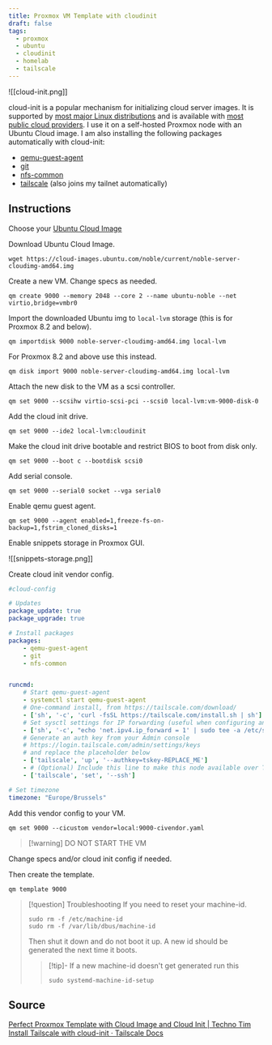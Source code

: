 ```yaml
---
title: Proxmox VM Template with cloudinit
draft: false
tags:
  - proxmox
  - ubuntu
  - cloudinit
  - homelab
  - tailscale
---
```


![[cloud-init.png]]

cloud-init is a popular mechanism for initializing cloud server images. It is supported by [most major Linux distributions](https://cloudinit.readthedocs.io/en/latest/reference/distros.html) and is available with [most public cloud providers](https://cloudinit.readthedocs.io/en/latest/reference/datasources.html#datasources-supported). I use it on a self-hosted Proxmox node with an Ubuntu Cloud image. I am also installing the following packages automatically with cloud-init:
- [qemu-guest-agent](https://ubuntu.pkgs.org/24.04/ubuntu-universe-amd64/qemu-guest-agent_8.2.2+ds-0ubuntu1_amd64.deb.html)
- [git](https://ubuntu.pkgs.org/24.04/ubuntu-main-amd64/git_2.43.0-1ubuntu7_amd64.deb.html)
- [nfs-common](https://ubuntu.pkgs.org/24.04/ubuntu-main-amd64/nfs-common_2.6.4-3ubuntu5_amd64.deb.html)
- [tailscale](https://tailscale.com/) (also joins my tailnet automatically)

## Instructions

Choose your [Ubuntu Cloud Image](https://cloud-images.ubuntu.com/)

Download Ubuntu Cloud Image.
```shell
wget https://cloud-images.ubuntu.com/noble/current/noble-server-cloudimg-amd64.img
```

Create a new VM. Change specs as needed.
```shell
qm create 9000 --memory 2048 --core 2 --name ubuntu-noble --net virtio,bridge=vmbr0
```

Import the downloaded Ubuntu img to `local-lvm` storage (this is for Proxmox 8.2 and below).
```shell
qm importdisk 9000 noble-server-cloudimg-amd64.img local-lvm
```

For Proxmox 8.2 and above use this instead.
```shell
qm disk import 9000 noble-server-cloudimg-amd64.img local-lvm
```

Attach the new disk to the VM as a scsi controller.
```shell
qm set 9000 --scsihw virtio-scsi-pci --scsi0 local-lvm:vm-9000-disk-0
```

Add the cloud init drive.
```shell
qm set 9000 --ide2 local-lvm:cloudinit
```

Make the cloud init drive bootable and restrict BIOS to boot from disk only.
```shell
qm set 9000 --boot c --bootdisk scsi0
```

Add serial console.
```shell
qm set 9000 --serial0 socket --vga serial0
```

Enable qemu guest agent.
```shell
qm set 9000 --agent enabled=1,freeze-fs-on-backup=1,fstrim_cloned_disks=1
```

Enable snippets storage in Proxmox GUI.

![[snippets-storage.png]]

Create cloud init vendor config.
```yaml title="var/lib/vz/snippets/9000-civendor.yaml"
#cloud-config

# Updates
package_update: true
package_upgrade: true

# Install packages
packages:
	- qemu-guest-agent
	- git
	- nfs-common


runcmd:
	# Start qemu-guest-agent
	- systemctl start qemu-guest-agent
	# One-command install, from https://tailscale.com/download/
	- ['sh', '-c', 'curl -fsSL https://tailscale.com/install.sh | sh']
	# Set sysctl settings for IP forwarding (useful when configuring an exit node)
	- ['sh', '-c', "echo 'net.ipv4.ip_forward = 1' | sudo tee -a /etc/sysctl.d/99-tailscale.conf && echo 'net.ipv6.conf.all.forwarding = 1' | sudo tee -a /etc/sysctl.d/99-tailscale.conf && sudo sysctl -p /etc/sysctl.d/99-tailscale.conf" ]
	# Generate an auth key from your Admin console
	# https://login.tailscale.com/admin/settings/keys
	# and replace the placeholder below
	- ['tailscale', 'up', '--authkey=tskey-REPLACE_ME']
	- # (Optional) Include this line to make this node available over Tailscale SSH
	- ['tailscale', 'set', '--ssh']

# Set timezone
timezone: "Europe/Brussels"
```

Add this vendor config to your VM.
```shell
qm set 9000 --cicustom vendor=local:9000-civendor.yaml
```

> [!warning] DO NOT START THE VM

Change specs and/or cloud init config if needed.

Then create the template.
```shell
qm template 9000
```

> [!question] Troubleshooting
>If you need to reset your machine-id.
> ```shell
> sudo rm -f /etc/machine-id
> sudo rm -f /var/lib/dbus/machine-id
> ```
>  Then shut it down and do not boot it up. A new id should be generated the next time it boots.
>> [!tip]- If a new machine-id doesn't get generated run this
>> ```shell
>> sudo systemd-machine-id-setup
>> ```

## Source
[Perfect Proxmox Template with Cloud Image and Cloud Init | Techno Tim](https://technotim.live/posts/cloud-init-cloud-image/)
[Install Tailscale with cloud-init · Tailscale Docs](https://tailscale.com/kb/1293/cloud-init)